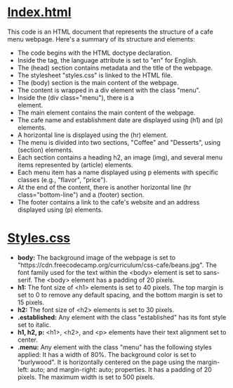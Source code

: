 <h1 style="text-decoration: underline;"> Index.html</h1>
This code is an HTML document that represents the structure of a cafe menu webpage. Here's a summary of its structure and elements:
<ul>
<li>The code begins with the HTML doctype declaration.</li>
<li>Inside the <html> tag, the language attribute is set to "en" for English.</li>
<li>The (head) section contains metadata and the title of the webpage.</li>
<li>The stylesheet "styles.css" is linked to the HTML file.</li>
<li>The (body) section is the main content of the webpage.</li>
<li>The content is wrapped in a div element with the class "menu".</li>
<li>Inside the (div class="menu"), there is a <main> element.</li>
<li>The main element contains the main content of the webpage.</li>
<li>The cafe name and establishment date are displayed using (h1) and (p) elements.</li>
<li>A horizontal line is displayed using the (hr) element.</li>
<li>The menu is divided into two sections, "Coffee" and "Desserts", using (section) elements.</li>
<li>Each section contains a heading h2, an image (img), and several menu items represented by (article) elements.</li>
<li>Each menu item has a name displayed using p elements with specific classes (e.g., "flavor", "price").</li>
<li>At the end of the content, there is another horizontal line (hr class="bottom-line") and a (footer) section.</li>
<li>The footer contains a link to the cafe's website and an address displayed using (p) elements.</li>
</ul>

  
  <h1 style="text-decoration: underline;">Styles.css</h1>
  <ul>
    <li>
      <strong>body:</strong> 
      The background image of the webpage is set to "https://cdn.freecodecamp.org/curriculum/css-cafe/beans.jpg". The font family used for the text within the &lt;body&gt; element is set to sans-serif. The &lt;body&gt; element has a padding of 20 pixels.
    </li>
    <li>
      <strong>h1:</strong> 
      The font size of &lt;h1&gt; elements is set to 40 pixels. The top margin is set to 0 to remove any default spacing, and the bottom margin is set to 15 pixels.
    </li>
    <li>
      <strong>h2:</strong> 
      The font size of &lt;h2&gt; elements is set to 30 pixels.
    </li>
    <li>
      <strong>.established:</strong> 
      Any element with the class "established" has its font style set to italic.
    </li>
    <li>
      <strong>h1, h2, p:</strong> 
      &lt;h1&gt;, &lt;h2&gt;, and &lt;p&gt; elements have their text alignment set to center.
    </li>
    <li>
      <strong>.menu:</strong> 
      Any element with the class "menu" has the following styles applied: It has a width of 80%. The background color is set to "burlywood". It is horizontally centered on the page using the margin-left: auto; and margin-right: auto; properties. It has a padding of 20 pixels. The maximum width is set to 500 pixels.
    </li>
  </ul>
